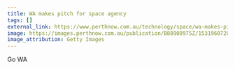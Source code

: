 ```yaml
---
title: WA makes pitch for space agency
tags: []
external_link: https://www.perthnow.com.au/technology/space/wa-makes-pitch-for-space-agency-ng-b88900975z
image: https://images.perthnow.com.au/publication/B88900975Z/1531960728604_GDC1O0TAM.3-2.jpg?imwidth=828&impolicy=pn_v3
image_attribution: Getty Images
---
```


Go WA
